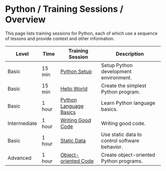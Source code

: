 # Python / Training Sessions / Overview #

This page lists training sessions for Python,
each of which use a sequence of lessons and provide context and other information.

| **Level** | **Time** | **Training Session** | **Description** |
| -- | -- | -- | -- |
| Basic | 15 min | [Python Setup](python-setup/python-setup.md) | Setup Python development environment. |
| Basic | 15 min | [Hello World](hello-world/hello-world.md) | Create the simplest Python program. |
| Basic | 1 hour | [Python Language Basics](language-basics/language-basics.md) | Learn Python language basics. |
| Intermediate | 1 hour | [Writing Good Code](writing-good-code/writing-good-code.md) | Writing good code. |
| Basic | 1 hour | [Static Data](static-data/static-data.md) | Use static data to control software behavior. |
| Advanced | 1 hour | [Object-oriented Code](oo-code/oo-code.md) | Create object-oriented Python programs. |
